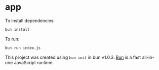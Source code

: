 # app

To install dependencies:

```bash
bun install
```

To run:

```bash
bun run index.js
```

This project was created using `bun init` in bun v1.0.3. [Bun](https://bun.sh) is a fast all-in-one JavaScript runtime.
